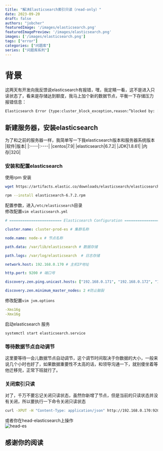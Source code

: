 ```yaml
---
title: "解决Elasticsearch索引只读（read-only）"
date: 2023-09-20
draft: false
authors: "jobcher"
featuredImage: '/images/elasticsearch.png'
featuredImagePreview: '/images/elasticsearch.png'
images: ['/images/elasticsearch.png']
tags: ["error"]
categories: ["问题库"]
series: ["问题库系列"]
---
```


# 背景
这两天有开发向我反馈说elasticsearch有报错，嘿，我定睛一看，这不是进入只读状态了，看来是存储达到额度，我马上加个新的数据节点，平衡一下存储压力  
报错信息：  
```sh
Elasticsearch Error {type:cluster_block_exception,reason:”blocked by: [FORBIDDEN/12/index read-only / allow delete (api)];}
```
## 新建服务器，安装elasticsearch
为了和之前的服务器一样，我简单写一下我elasticsearch版本和服务器系统版本  
|软件|版本|
|:----|:----|
|centos|7.9|
|elasticsearch|6.7.2|
|JDK|1.8.61|
|内存|32G|
  
### 安装和配置elasticsearch
使用rpm 安装  
```bash
wget https://artifacts.elastic.co/downloads/elasticsearch/elasticsearch-6.7.2.rpm
```
```bash
rpm --install elasticsearch-6.7.2.rpm
```
配置参数，进入`/etc/elasticsearch`目录  
修改配置`vim elasticsearch.yml`  
```yaml
# ======================== Elasticsearch Configuration ========================= 

cluster.name: cluster-prod-es # 集群名称

node.name: node-x # 节点名称

path.data: /var/lib/elasticsearch # 数据存储

path.logs: /var/log/elasticsearch  # 日志存储

network.host: 192.168.0.170 # 主机IP地址 

http.port: 9200 # 端口号

discovery.zen.ping.unicast.hosts: ["192.168.0.171", "192.168.0.172", "192.168.0.173"] # 集群节点

discovery.zen.minimum_master_nodes: 2 #防止脑裂
```
修改配置`vim jvm.options`  
```yaml
-Xms16g
-Xmx16g
```
启动elasticsearch 服务  
```sh
systemctl start elasticsearch.service
```
### 等待数据节点自动调节
这里要等待一会儿数据节点自动调节，这个调节时间取决于你数据的大小，一般来说几个小时也好了，如果数据重要性不太高的话，和领导沟通一下，就别傻坐着等他迁移完，正常下班就行了。
### 关闭索引只读
对了，千万不要忘记关闭只读状态，虽然你新增了节点，但是当前的只读状态并没有关闭，所以要执行一下命令关闭只读状态  
```sh
curl -XPUT -H "Content-Type: application/json" http://192.168.0.170:9200/_all/_settings -d '{"index.blocks.read_only_allow_delete": null}'
```
或者你在head-elasticsearch上操作  
![head-es](/images/head-es.jpg)  
## 感谢你的阅读